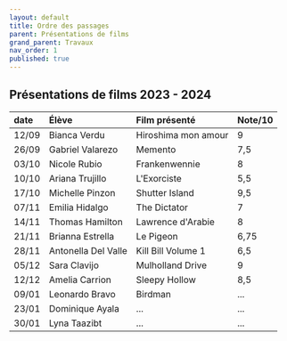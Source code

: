 ```yaml
---
layout: default
title: Ordre des passages
parent: Présentations de films
grand_parent: Travaux
nav_order: 1
published: true
---
```

## Présentations de films 2023 - 2024

| date | Élève        | Film présenté        | Note/10 |
|:-------------|:-------------|:------------------|:------|
| 12/09 | Bianca Verdu | Hiroshima mon amour | 9  |
| 26/09 | Gabriel Valarezo | Memento | 7,5  |
| 03/10 | Nicole Rubio | Frankenwennie | 8  |
| 10/10 | Ariana Trujillo | L'Exorciste | 5,5  |
| 17/10 | Michelle Pinzon | Shutter Island | 9,5  |
| 07/11 | Emilia Hidalgo | The Dictator | 7  |
| 14/11 | Thomas Hamilton | Lawrence d'Arabie | 8  |
| 21/11 | Brianna Estrella | Le Pigeon | 6,75  |
| 28/11 | Antonella Del Valle | Kill Bill Volume 1 | 6,5  |
| 05/12 | Sara Clavijo | Mulholland Drive | 9  |
| 12/12 | Amelia Carrion | Sleepy Hollow | 8,5  |
| 09/01 | Leonardo Bravo | Birdman | ...  |
| 23/01 | Dominique Ayala | ... | ...  |
| 30/01 | Lyna Taazibt | ... | ...  |